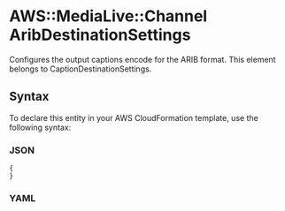 # AWS::MediaLive::Channel AribDestinationSettings<a name="aws-properties-medialive-channel-aribdestinationsettings"></a>

Configures the output captions encode for the ARIB format\. This element belongs to CaptionDestinationSettings\.

## Syntax<a name="aws-properties-medialive-channel-aribdestinationsettings-syntax"></a>

To declare this entity in your AWS CloudFormation template, use the following syntax:

### JSON<a name="aws-properties-medialive-channel-aribdestinationsettings-syntax.json"></a>

```
{
}
```

### YAML<a name="aws-properties-medialive-channel-aribdestinationsettings-syntax.yaml"></a>

```
```